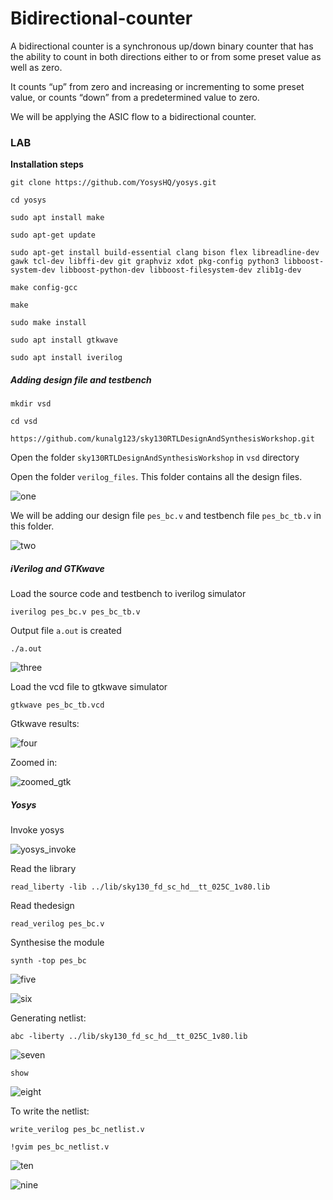 # Bidirectional-counter

A bidirectional counter is a synchronous up/down binary counter that has the ability to count in both directions either to or from some preset value as well as zero.

It counts “up” from zero and increasing or incrementing to some preset value, or counts “down” from a predetermined value to zero.

We will be applying the ASIC flow to a bidirectional counter.

### LAB

**Installation steps**

```git clone https://github.com/YosysHQ/yosys.git```

```cd yosys```

```sudo apt install make```

```sudo apt-get update```

```sudo apt-get install build-essential clang bison flex libreadline-dev gawk tcl-dev libffi-dev git graphviz xdot pkg-config python3 libboost-system-dev libboost-python-dev libboost-filesystem-dev zlib1g-dev```

```make config-gcc```

```make```

```sudo make install```

```sudo apt install gtkwave```

```sudo apt install iverilog```

##### Adding design file and testbench

```mkdir vsd```

```cd vsd```

```https://github.com/kunalg123/sky130RTLDesignAndSynthesisWorkshop.git```

Open the folder ```sky130RTLDesignAndSynthesisWorkshop``` in ```vsd``` directory

Open the folder ```verilog_files```. This folder contains all the design files.

![one](https://github.com/ananya343B/Bidirectional-counter/assets/142582353/0cdd5f66-b811-48bf-9d98-cc83515341f2)

We will be adding our design file ```pes_bc.v``` and testbench file ```pes_bc_tb.v``` in this folder.

![two](https://github.com/ananya343B/Bidirectional-counter/assets/142582353/7f99b3ee-638e-47aa-8625-aea8c8f3305b)


##### iVerilog and GTKwave

Load the source code and testbench to iverilog simulator

```iverilog pes_bc.v pes_bc_tb.v```

Output file ```a.out``` is created

```./a.out```

![three](https://github.com/ananya343B/Bidirectional-counter/assets/142582353/bae86d62-49d6-4a46-aad8-9ee8334b7372)


Load the vcd file to gtkwave simulator

```gtkwave pes_bc_tb.vcd```

Gtkwave results:

![four](https://github.com/ananya343B/Bidirectional-counter/assets/142582353/03d0c02d-eb45-4655-9a5b-2407239c1410)

Zoomed in:

![zoomed_gtk](https://github.com/ananya343B/Bidirectional-counter/assets/142582353/c13314ca-5788-43dc-83d0-90a0b1328a29)

##### Yosys

Invoke yosys

![yosys_invoke](https://github.com/ananya343B/Bidirectional-counter/assets/142582353/300b3431-baea-4507-b140-21f0052a5edc)

Read the library

```read_liberty -lib ../lib/sky130_fd_sc_hd__tt_025C_1v80.lib```

Read thedesign

```read_verilog pes_bc.v```

Synthesise the module

```synth -top pes_bc```

![five](https://github.com/ananya343B/Bidirectional-counter/assets/142582353/a363c269-6dfd-4974-979e-aef6515916a4)


![six](https://github.com/ananya343B/Bidirectional-counter/assets/142582353/06cd7b54-e3f4-4dec-a968-6f2344ef3fe7)

Generating netlist:

```abc -liberty ../lib/sky130_fd_sc_hd__tt_025C_1v80.lib```

![seven](https://github.com/ananya343B/Bidirectional-counter/assets/142582353/6099f543-2e08-4a37-a4a7-c553d1454272)

```show```

![eight](https://github.com/ananya343B/Bidirectional-counter/assets/142582353/ef24066a-442a-454c-963c-a1814ee196f5)

To write the netlist:

```write_verilog pes_bc_netlist.v```

```!gvim pes_bc_netlist.v```

![ten](https://github.com/ananya343B/Bidirectional-counter/assets/142582353/eb1a639c-d8b2-4fed-880b-4482156b6789)

![nine](https://github.com/ananya343B/Bidirectional-counter/assets/142582353/89b90038-3f9f-4c08-9199-8f3e0c4464a7)
